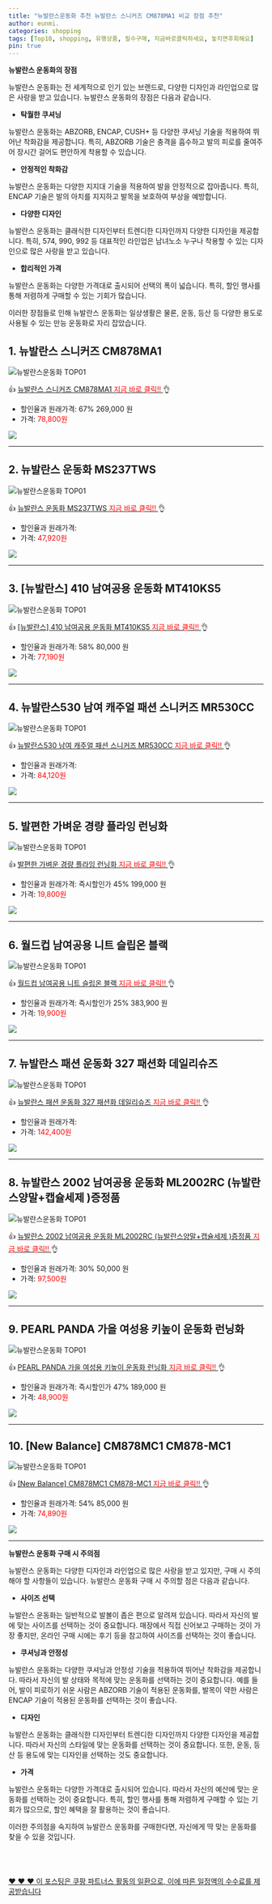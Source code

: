 ```yaml
---
title: "뉴발란스운동화 추천 뉴발란스 스니커즈 CM878MA1 비교 장점 추천"
author: eunmi.
categories: shopping
tags: [Top10, shopping, 유행상품, 필수구매, 지금바로클릭하세요, 놓치면후회해요]
pin: true
---
```

**뉴발란스 운동화의 장점**

뉴발란스 운동화는 전 세계적으로 인기 있는 브랜드로, 다양한 디자인과 라인업으로 많은 사랑을 받고 있습니다. 뉴발란스 운동화의 장점은 다음과 같습니다.

* **탁월한 쿠셔닝**

뉴발란스 운동화는 ABZORB, ENCAP, CUSH+ 등 다양한 쿠셔닝 기술을 적용하여 뛰어난 착화감을 제공합니다. 특히, ABZORB 기술은 충격을 흡수하고 발의 피로를 줄여주어 장시간 걸어도 편안하게 착용할 수 있습니다.

* **안정적인 착화감**

뉴발란스 운동화는 다양한 지지대 기술을 적용하여 발을 안정적으로 잡아줍니다. 특히, ENCAP 기술은 발의 아치를 지지하고 발목을 보호하여 부상을 예방합니다.

* **다양한 디자인**

뉴발란스 운동화는 클래식한 디자인부터 트렌디한 디자인까지 다양한 디자인을 제공합니다. 특히, 574, 990, 992 등 대표적인 라인업은 남녀노소 누구나 착용할 수 있는 디자인으로 많은 사랑을 받고 있습니다.

* **합리적인 가격**

뉴발란스 운동화는 다양한 가격대로 출시되어 선택의 폭이 넓습니다. 특히, 할인 행사를 통해 저렴하게 구매할 수 있는 기회가 많습니다.

이러한 장점들로 인해 뉴발란스 운동화는 일상생활은 물론, 운동, 등산 등 다양한 용도로 사용될 수 있는 만능 운동화로 자리 잡았습니다.

   

## 1. 뉴발란스 스니커즈 CM878MA1

![뉴발란스운동화 TOP01](https://thumbnail9.coupangcdn.com/thumbnails/remote/230x230ex/image/retail/images/2023/03/17/17/1/83c6cf3c-793b-4696-befc-4c5185eee686.jpg)


👍 [뉴발란스 스니커즈 CM878MA1 <font color=red> 지금 바로 클릭!! </font> ](https://link.coupang.com/re/AFFSDP?lptag=AF3617701&subid=GithubCoopas&pageKey=7204892614&traceid=V0-153&itemId=18219355277&vendorItemId=85367111920) 👌 


- 할인율과 원래가격: 67%  269,000   원
- 가격: <span style='color:red'>78,800원</span>

[![](/discount_price.png)](https://link.coupang.com/re/AFFSDP?lptag=AF3617701&subid=GithubCoopas&pageKey=7204892614&traceid=V0-153&itemId=18219355277&vendorItemId=85367111920)

---


   

## 2. 뉴발란스 운동화 MS237TWS

![뉴발란스운동화 TOP01](https://thumbnail8.coupangcdn.com/thumbnails/remote/230x230ex/image/retail/images/2023/03/02/15/8/97542ae7-f4cf-456d-8929-d58c2b101933.png)


👍 [뉴발란스 운동화 MS237TWS <font color=red> 지금 바로 클릭!! </font> ](https://link.coupang.com/re/AFFSDP?lptag=AF3617701&subid=GithubCoopas&pageKey=7170687001&traceid=V0-153&itemId=18064487776&vendorItemId=85218142870) 👌 


- 할인율과 원래가격: 
- 가격: <span style='color:red'>47,920원</span>

[![](/discount_price.png)](https://link.coupang.com/re/AFFSDP?lptag=AF3617701&subid=GithubCoopas&pageKey=7170687001&traceid=V0-153&itemId=18064487776&vendorItemId=85218142870)

---


   

## 3. [뉴발란스] 410 남여공용 운동화 MT410KS5

![뉴발란스운동화 TOP01](https://thumbnail8.coupangcdn.com/thumbnails/remote/230x230ex/image/vendor_inventory/4e84/4c40c51a649e04c15fc5336623581fd19c4640a64ec26ff3d2b8662536a1.jpg)


👍 [[뉴발란스] 410 남여공용 운동화 MT410KS5 <font color=red> 지금 바로 클릭!! </font> ](https://link.coupang.com/re/AFFSDP?lptag=AF3617701&subid=GithubCoopas&pageKey=6912218785&traceid=V0-153&itemId=16662248796&vendorItemId=83891267500) 👌 


- 할인율과 원래가격: 58%  80,000   원
- 가격: <span style='color:red'>77,190원</span>

[![](/discount_price.png)](https://link.coupang.com/re/AFFSDP?lptag=AF3617701&subid=GithubCoopas&pageKey=6912218785&traceid=V0-153&itemId=16662248796&vendorItemId=83891267500)

---


   

## 4. 뉴발란스530 남여 캐주얼 패션 스니커즈 MR530CC

![뉴발란스운동화 TOP01](https://thumbnail9.coupangcdn.com/thumbnails/remote/230x230ex/image/vendor_inventory/13fd/341134e7cd6478bab75b73a8ea5025616d6cad0f953a5aab776d62d47b81.jpg)


👍 [뉴발란스530 남여 캐주얼 패션 스니커즈 MR530CC <font color=red> 지금 바로 클릭!! </font> ](https://link.coupang.com/re/AFFSDP?lptag=AF3617701&subid=GithubCoopas&pageKey=7561055863&traceid=V0-153&itemId=19919884718&vendorItemId=87335578014) 👌 


- 할인율과 원래가격: 
- 가격: <span style='color:red'>84,120원</span>

[![](/discount_price.png)](https://link.coupang.com/re/AFFSDP?lptag=AF3617701&subid=GithubCoopas&pageKey=7561055863&traceid=V0-153&itemId=19919884718&vendorItemId=87335578014)

---


   

## 5. 발편한 가벼운 경량 플라잉 런닝화

![뉴발란스운동화 TOP01](https://thumbnail7.coupangcdn.com/thumbnails/remote/230x230ex/image/vendor_inventory/8f89/970b3266eb572f7fb06dfce878e937a25b1ba5372d3ff1affb424abe2965.png)


👍 [발편한 가벼운 경량 플라잉 런닝화 <font color=red> 지금 바로 클릭!! </font> ](https://link.coupang.com/re/AFFSDP?lptag=AF3617701&subid=GithubCoopas&pageKey=7651607369&traceid=V0-153&itemId=20360669505&vendorItemId=87444766686) 👌 


- 할인율과 원래가격: 즉시할인가 45%  199,000   원
- 가격: <span style='color:red'>19,800원</span>

[![](/discount_price.png)](https://link.coupang.com/re/AFFSDP?lptag=AF3617701&subid=GithubCoopas&pageKey=7651607369&traceid=V0-153&itemId=20360669505&vendorItemId=87444766686)

---


   

## 6. 월드컵 남여공용 니트 슬립온 블랙

![뉴발란스운동화 TOP01](https://thumbnail8.coupangcdn.com/thumbnails/remote/230x230ex/image/vendor_inventory/ab27/083d360cb5fcec5b932a0f86f3bfab9f9979edc63df27164422141605343.jpg)


👍 [월드컵 남여공용 니트 슬립온 블랙 <font color=red> 지금 바로 클릭!! </font> ](https://link.coupang.com/re/AFFSDP?lptag=AF3617701&subid=GithubCoopas&pageKey=6173308655&traceid=V0-153&itemId=12065104024&vendorItemId=79337161034) 👌 


- 할인율과 원래가격: 즉시할인가 25%  383,900   원
- 가격: <span style='color:red'>19,900원</span>

[![](/discount_price.png)](https://link.coupang.com/re/AFFSDP?lptag=AF3617701&subid=GithubCoopas&pageKey=6173308655&traceid=V0-153&itemId=12065104024&vendorItemId=79337161034)

---


   

## 7. 뉴발란스 패션 운동화 327 패션화 데일리슈즈

![뉴발란스운동화 TOP01](https://thumbnail10.coupangcdn.com/thumbnails/remote/230x230ex/image/vendor_inventory/b4c1/171c456cfcf5589d995aa9c9d493f907274e47c097a12fe72ac4b64b0557.jpg)


👍 [뉴발란스 패션 운동화 327 패션화 데일리슈즈 <font color=red> 지금 바로 클릭!! </font> ](https://link.coupang.com/re/AFFSDP?lptag=AF3617701&subid=GithubCoopas&pageKey=7487527265&traceid=V0-153&itemId=19572794326&vendorItemId=86680548140) 👌 


- 할인율과 원래가격: 
- 가격: <span style='color:red'>142,400원</span>

[![](/discount_price.png)](https://link.coupang.com/re/AFFSDP?lptag=AF3617701&subid=GithubCoopas&pageKey=7487527265&traceid=V0-153&itemId=19572794326&vendorItemId=86680548140)

---


   

## 8. 뉴발란스 2002 남여공용 운동화 ML2002RC (뉴발란스양말+캡슐세제 )증정품

![뉴발란스운동화 TOP01](https://thumbnail9.coupangcdn.com/thumbnails/remote/230x230ex/image/vendor_inventory/2c28/cba743c8783edea457af501dd816c74ffc54b702525abc92f9482a472d8b.jpg)


👍 [뉴발란스 2002 남여공용 운동화 ML2002RC (뉴발란스양말+캡슐세제 )증정품 <font color=red> 지금 바로 클릭!! </font> ](https://link.coupang.com/re/AFFSDP?lptag=AF3617701&subid=GithubCoopas&pageKey=7606204581&traceid=V0-153&itemId=20133118779&vendorItemId=87227032217) 👌 


- 할인율과 원래가격: 30%  50,000   원
- 가격: <span style='color:red'>97,500원</span>

[![](/discount_price.png)](https://link.coupang.com/re/AFFSDP?lptag=AF3617701&subid=GithubCoopas&pageKey=7606204581&traceid=V0-153&itemId=20133118779&vendorItemId=87227032217)

---


   

## 9. PEARL PANDA 가을 여성용 키높이 운동화 런닝화

![뉴발란스운동화 TOP01](https://thumbnail6.coupangcdn.com/thumbnails/remote/230x230ex/image/vendor_inventory/f9c1/3b26c7e10c475211d93d03873f2407cf8b9ce2353954a522accd189003ca.jpg)


👍 [PEARL PANDA 가을 여성용 키높이 운동화 런닝화 <font color=red> 지금 바로 클릭!! </font> ](https://link.coupang.com/re/AFFSDP?lptag=AF3617701&subid=GithubCoopas&pageKey=7655333191&traceid=V0-153&itemId=20379962217&vendorItemId=87463288159) 👌 


- 할인율과 원래가격: 즉시할인가 47%  189,000   원
- 가격: <span style='color:red'>48,900원</span>

[![](/discount_price.png)](https://link.coupang.com/re/AFFSDP?lptag=AF3617701&subid=GithubCoopas&pageKey=7655333191&traceid=V0-153&itemId=20379962217&vendorItemId=87463288159)

---


   

## 10. [New Balance] CM878MC1 CM878-MC1

![뉴발란스운동화 TOP01](https://thumbnail7.coupangcdn.com/thumbnails/remote/230x230ex/image/vendor_inventory/3231/8a3c7766bea8c5172bd1d848d42fc5d41fc9776e8285f7bc79d54fedf126.jpg)


👍 [[New Balance] CM878MC1 CM878-MC1 <font color=red> 지금 바로 클릭!! </font> ](https://link.coupang.com/re/AFFSDP?lptag=AF3617701&subid=GithubCoopas&pageKey=6735851444&traceid=V0-153&itemId=15707425660&vendorItemId=87288639150) 👌 


- 할인율과 원래가격: 54%  85,000   원
- 가격: <span style='color:red'>74,890원</span>

[![](/discount_price.png)](https://link.coupang.com/re/AFFSDP?lptag=AF3617701&subid=GithubCoopas&pageKey=6735851444&traceid=V0-153&itemId=15707425660&vendorItemId=87288639150)

---
**뉴발란스 운동화 구매 시 주의점**

뉴발란스 운동화는 다양한 디자인과 라인업으로 많은 사랑을 받고 있지만, 구매 시 주의해야 할 사항들이 있습니다. 뉴발란스 운동화 구매 시 주의할 점은 다음과 같습니다.

* **사이즈 선택**

뉴발란스 운동화는 일반적으로 발볼이 좁은 편으로 알려져 있습니다. 따라서 자신의 발에 맞는 사이즈를 선택하는 것이 중요합니다. 매장에서 직접 신어보고 구매하는 것이 가장 좋지만, 온라인 구매 시에는 후기 등을 참고하여 사이즈를 선택하는 것이 좋습니다.

* **쿠셔닝과 안정성**

뉴발란스 운동화는 다양한 쿠셔닝과 안정성 기술을 적용하여 뛰어난 착화감을 제공합니다. 따라서 자신의 발 상태와 목적에 맞는 운동화를 선택하는 것이 중요합니다. 예를 들어, 발이 피로하기 쉬운 사람은 ABZORB 기술이 적용된 운동화를, 발목이 약한 사람은 ENCAP 기술이 적용된 운동화를 선택하는 것이 좋습니다.

* **디자인**

뉴발란스 운동화는 클래식한 디자인부터 트렌디한 디자인까지 다양한 디자인을 제공합니다. 따라서 자신의 스타일에 맞는 운동화를 선택하는 것이 중요합니다. 또한, 운동, 등산 등 용도에 맞는 디자인을 선택하는 것도 중요합니다.

* **가격**

뉴발란스 운동화는 다양한 가격대로 출시되어 있습니다. 따라서 자신의 예산에 맞는 운동화를 선택하는 것이 중요합니다. 특히, 할인 행사를 통해 저렴하게 구매할 수 있는 기회가 많으므로, 할인 혜택을 잘 활용하는 것이 좋습니다.

이러한 주의점을 숙지하여 뉴발란스 운동화를 구매한다면, 자신에게 딱 맞는 운동화를 찾을 수 있을 것입니다.<br><br><br><br><br> [ ❤ ❤ ❤ 이 포스팅은 쿠팡 파트너스 활동의 일환으로, 이에 따른 일정액의 수수료를 제공받습니다](https://link.coupang.com/a/bcEFyh)